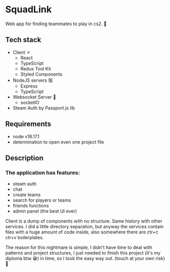 # SquadLink 
Web app for finding teammates to play in cs2. 🔫

## Tech stack
- Client ⚛️
  - React
  - TypeScript
  - Redux Tool Kit
  - Styled Components
- NodeJS servers 🈯
  - Express
  - TypeScript
- Websocket Server 🔄
    - socketIO
- Steam Auth by Passport.js lib

## Requirements
- node v18.17.1
- determination to open even one project file

## Description
### The application has features: 
- steam auth
- chat 
- create teams 
- search for players or teams 
- friends functions
- admin panel (the best UI ever)

Client is a dump of components with no structure. Same history with other services. I did a little directory separation, but anyway the services contain files with a huge amount of code inside, also somewhere there are ctr+c ctr+v boilerplates. 

The reason for this nightmare is simple, I didn't have time to deal with patterns and project structures, I just needed to finish this project (it's my diploma btw 😁) in time, so I took the easy way out.
 (touch at your own risk) 💙







